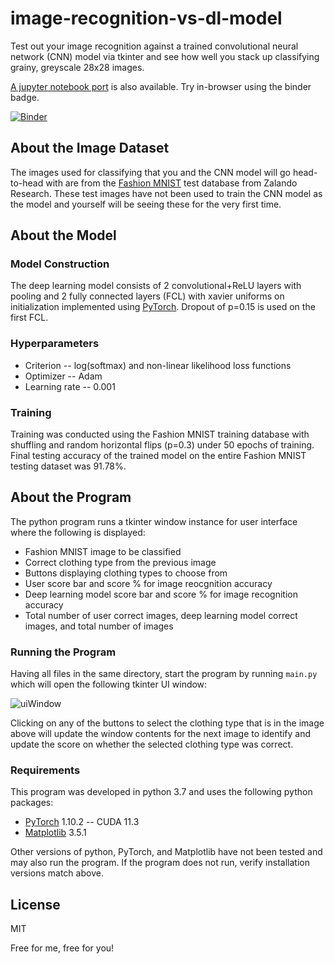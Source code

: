 # image-recognition-vs-dl-model
Test out your image recognition against a trained convolutional neural network (CNN) model via tkinter 
and see how well you stack up classifying grainy, greyscale 28x28 images.

[A jupyter notebook port][image-recon-jupyter] is also available. Try in-browser using the binder badge.

[![Binder](https://mybinder.org/badge_logo.svg)](https://mybinder.org/v2/gh/ivanlieu/image-recognition-jupyter/HEAD?labpath=image-recog-jupyter.ipynb)

## About the Image Dataset
The images used for classifying that you and the CNN model will go head-to-head with are from 
the [Fashion MNIST][FMNIST] test database from Zalando Research. These test images have not been used to
train the CNN model as the model and yourself will be seeing these for the very first time.

## About the Model
### Model Construction
The deep learning model consists of 2 convolutional+ReLU layers with pooling and 2 fully connected 
layers (FCL) with xavier uniforms on initialization implemented using [PyTorch][PyTorch]. Dropout of p=0.15 is used 
on the first FCL. 

### Hyperparameters
- Criterion -- log(softmax) and non-linear likelihood loss functions 
- Optimizer -- Adam
- Learning rate -- 0.001

### Training
Training was conducted using the Fashion MNIST training database with shuffling and random horizontal 
flips (p=0.3) under 50 epochs of training. Final testing accuracy of the trained model on the entire 
Fashion MNIST testing dataset was 91.78%.

## About the Program
The python program runs a tkinter window instance for user interface where the following is displayed:
- Fashion MNIST image to be classified
- Correct clothing type from the previous image
- Buttons displaying clothing types to choose from
- User score bar and score % for image reocgnition accuracy
- Deep learning model score bar and score % for image recognition accuracy
- Total number of user correct images, deep learning model correct images, and total number of images

### Running the Program
Having all files in the same directory, start the program by running `main.py` which will open the
following tkinter UI window:

![uiWindow](https://i.imgur.com/G442PNH.png)

Clicking on any of the buttons to select the clothing type that is in the image above will update the window
contents for the next image to identify and update the score on whether the selected clothing type was correct.
### Requirements
This program was developed in python 3.7 and uses the following python packages:
- [PyTorch][PyTorch] 1.10.2 -- CUDA 11.3
- [Matplotlib][matplotlib] 3.5.1

Other versions of python, PyTorch, and Matplotlib have not been tested and may also run the program. If the program
does not run, verify installation versions match above.

## License
MIT

Free for me, free for you!

[image-recon-jupyter]: <https://github.com/ivanlieu/image-recognition-jupyter>
[FMNIST]: <https://github.com/zalandoresearch/fashion-mnist>
[PyTorch]: <https://pytorch.org/>
[matplotlib]: <https://matplotlib.org/stable/index.html>
